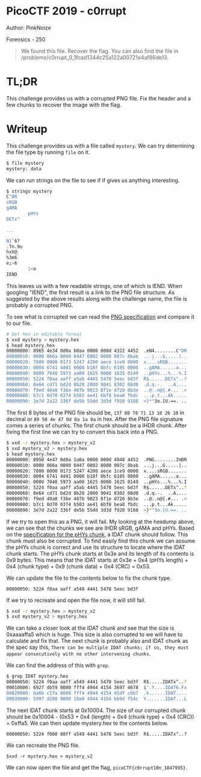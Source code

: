 # PicoCTF 2019 - c0rrupt
Author: PinkNoize

Forensics - 250

> We found this file. Recover the flag. You can also find the file in /problems/c0rrupt_0_1fcad1344c25a122a00721e4af86de13.

# TL;DR
This challenge provides us with a corrupted PNG file. Fix the header and a few chunks to recover the image with the flag.

# Writeup

This challenge provides us with a file called `mystery`. We can try deternining the file type by running `file` on it.

```bash
$ file mystery 
mystery: data
```

We can run strings on the file to see if if gives us anything interesting.

```bash
$ strings mystery
C"DR
sRGB
gAMA
        pHYs
DETx^

...

N}`6?
.Tn.9u
hxX@
%3m6
e;>6
        1<o
IEND
```

This leaves us with a few readable strings, one of which is IEND. When googling "IEND", the first result is a link to the PNG file structure. As suggested by the above results along with the challenge name, the file is probably a corrupted PNG.

To see what is corrupted we can read the [PNG specification](https://www.w3.org/TR/PNG-Structure.html) and compare it to our file.

```bash
# Get hex in editable format
$ xxd mystery > mystery.hex
$ head mystery.hex
00000000: 8965 4e34 0d0a b0aa 0000 000d 4322 4452  .eN4........C"DR
00000010: 0000 066a 0000 0447 0802 0000 007c 8bab  ...j...G.....|..
00000020: 7800 0000 0173 5247 4200 aece 1ce9 0000  x....sRGB.......
00000030: 0004 6741 4d41 0000 b18f 0bfc 6105 0000  ..gAMA......a...
00000040: 0009 7048 5973 aa00 1625 0000 1625 0149  ..pHYs...%...%.I
00000050: 5224 f0aa aaff a5ab 4445 5478 5eec bd3f  R$......DETx^..?
00000060: 8e64 cd71 bd2d 8b20 2080 9041 8302 08d0  .d.q.-.  ..A....
00000070: f9ed 40a0 f36e 407b 9023 8f1e d720 8b3e  ..@..n@{.#... .>
00000080: b7c1 0d70 0374 b503 ae41 6bf8 bea8 fbdc  ...p.t...Ak.....
00000090: 3e7d 2a22 336f de5b 55dd 3d3d f920 9188  >}*"3o.[U.==. ..
```

The first 8 bytes of the PNG file should be, `137 80 78 71 13 10 26 10` in decimal or `89 50 4e 47 0d 0a 1a 0a` in hex. After the PNG file signature comes a series of chunks. The first chunk should be a IHDR chunk. After fixing the first line we can try to convert this back into a PNG.

```bash
$ xxd -r mystery.hex > mystery_v2 
$ xxd mystery_v2 > mystery.hex 
$ head mystery.hex
00000000: 8950 4e47 0d0a 1a0a 0000 000d 4948 4452  .PNG........IHDR
00000010: 0000 066a 0000 0447 0802 0000 007c 8bab  ...j...G.....|..
00000020: 7800 0000 0173 5247 4200 aece 1ce9 0000  x....sRGB.......
00000030: 0004 6741 4d41 0000 b18f 0bfc 6105 0000  ..gAMA......a...
00000040: 0009 7048 5973 aa00 1625 0000 1625 0149  ..pHYs...%...%.I
00000050: 5224 f0aa aaff a5ab 4445 5478 5eec bd3f  R$......DETx^..?
00000060: 8e64 cd71 bd2d 8b20 2080 9041 8302 08d0  .d.q.-.  ..A....
00000070: f9ed 40a0 f36e 407b 9023 8f1e d720 8b3e  ..@..n@{.#... .>
00000080: b7c1 0d70 0374 b503 ae41 6bf8 bea8 fbdc  ...p.t...Ak.....
00000090: 3e7d 2a22 336f de5b 55dd 3d3d f920 9188  >}*"3o.[U.==. ..
```

If we try to open this as a PNG, it will fail. My looking at the hexdump above, we can see that the chunks we see are IHDR sRGB, gAMA and pHYs. Based on the [specification for the pHYs chunk](https://www.w3.org/TR/PNG-Chunks.html), a IDAT chunk should follow. This chunk must also be corrupted. To find easily find this chunk we can assume the pHYs chunk is correct and use its structure to locate where the IDAT chunk starts. The pHYs chunk starts at 0x3e and its length of its contents is 0x9 bytes. This means that the IDAT starts at 0x3e + 0x4 (pHYs length) + 0x4 (chunk type) + 0x9 (chunk data) + 0x4 (CRC) = 0x53.

We can update the file to the contents below to fix the chunk type.

```
00000050: 5224 f0aa aaff a549 4441 5478 5eec bd3f
```

If we try to recreate and open the file now, it will still fail. 

```bash
$ xxd -r mystery.hex > mystery_v2 
$ xxd mystery_v2 > mystery.hex
```

We can take a closer look at the IDAT chunk and see that the size is 0xaaaaffa5 which is huge. This size is also corrupted to we will have to calculate and fix that. The next chunk is probably also and IDAT chunk as the spec say this, `There can be multiple IDAT chunks; if so, they must appear consecutively with no other intervening chunks`.

We can find the address of this with `grep`.

```bash
$ grep IDAT mystery.hex 
00000050: 5224 f0aa aaff a549 4441 5478 5eec bd3f  R$.....IDATx^..?
00010000: 6927 db59 0000 fff4 4944 4154 3697 4678  i'.Y....IDAT6.Fx
00020000: ba6b c1fa 0000 fff4 4944 4154 d5df c0b7  .k......IDAT....
00030000: 5997 d200 0000 18a0 4944 4154 bb9d f54c  Y.......IDAT...L
```

The next IDAT chunk starts at 0x10004. The size of our corrupted chunk should be 0x10004 - (0x53 + 0x4 (length) + 0x4 (chunk type) + 0x4 (CRC)) = 0xffa5. We can then update mystery.hex to the contents below.

```
00000050: 5224 f000 00ff a549 4441 5478 5eec bd3f  R$.....IDATx^..?
```

We can recreate the PNG file.

```
$xxd -r mystery.hex > mystery_v2
```

We can now open the file and get the flag, `picoCTF{c0rrupt10n_1847995}`.